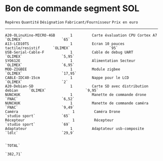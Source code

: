 Bon de commande segment SOL
============

`Repères`		`Quantité`	`Désignation`		`Fabricant/Fournisseur`		`Prix en euro`
----		----

	A20-OLinuXino-MICRO-4GB		  1			Carte évaluation CPU Cortex A7		   `OLIMEX`					 `65`
	A13-LCD10TS		    		  1			Ecran 10 pouces tactile/resistif	  `OLIMEX`					`95`
	USB-Serial-Cable-F			  1			Cable de debug UART					  `OLIMEX`					`5,95`
	SYO612E						  1			Alimentation Secteur				  `OLIMEX`					`6,95`
	MOD-ZIGBEE					  1			Module zigbee						  `OLIMEX`					`17,95`
	CABLE-IDC40-15cm			  1			Nappe pour le LCD					  `OLIMEX`					`2`
	A20-Debian-SD				  1			Carte SD avec distribution debian	  `OLIMEX`					`9,95`
	NUNCHUK						  1			Manette de commande drone			  `FNAC`					`6,52`
	NUNCHUK						  1			Manette de commande caméra			   `FNAC`					 `9,49`
	Caméra						   1		 Caméra Drone						    `studio sport`			  `65`
	Récepteur					   1		 Récepteur							    `studio sport`			  `69`
	Adaptateur					  1			Adaptateur usb-composite			  `ldlc`					`29,9`
				
																										    `TOTAL`
																										    `382,71`
